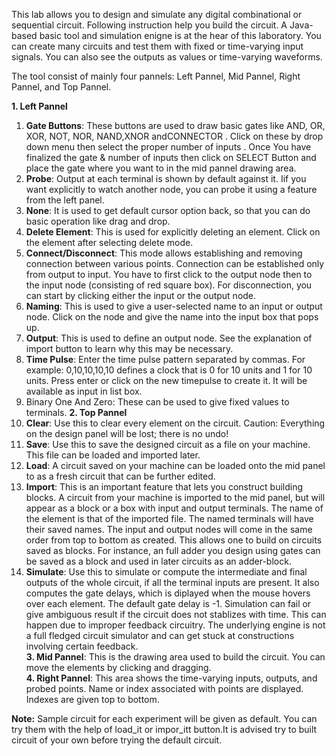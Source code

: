 This lab allows you to design and simulate any digital combinational or sequential circuit. Following instruction help you build the circuit. A Java-based basic tool and simulation enigne is at the hear of this laboratory. You can create many circuits and test them with fixed or time-varying input signals. You can also see the outputs as values or time-varying waveforms.

The tool consist of mainly four pannels: Left Pannel, Mid Pannel, Right Pannel, and Top Pannel.

**1. Left Pannel**
   1. **Gate Buttons**: These buttons are used to draw basic gates like AND, OR, XOR, NOT, NOR, NAND,XNOR andCONNECTOR . Click on these by drop down menu then select the proper number of inputs . Once You have finalized the gate & number of inputs then click on SELECT Button and place the gate where you want to in the mid pannel drawing area.  
   2. **Probe**: Output at each terminal is shown by default against it. Iif you want explicitly to watch another node, you can probe it using a feature from the left panel.  
   3. **None**: It is used to get default cursor option back, so that you can do basic operation like drag and drop.  
   4. **Delete Element**: This is used for explicitly deleting an element. Click on the element after selecting delete mode.  
   5. **Connect/Disconnect**: This mode allows establishing and removing connection between various points. Connection can be established only from output to input. You have to first click to the output node then to the input node (consisting of red square box). For disconnection, you can start by clicking either the input or the output node.  
   6. **Naming**: This is used to give a user-selected name to an input or output node. Click on the node and give the name into the input box that pops up.  
   7. **Output**: This is used to define an output node. See the explanation of import button to learn why this may be necessary.  
   8. **Time Pulse**: Enter the time pulse pattern separated by commas. For example: 0,10,10,10,10 defines a clock that is 0 for 10 units and 1 for 10 units. Press enter or click on the new timepulse to create it. It will be available as input in list box. 
   9. Binary One And Zero: These can be used to give fixed values to terminals. **2. Top Pannel**  
   1. **Clear**: Use this to clear every element on the circuit. Caution: Everything on the design panel will be lost; there is no undo!  
   2. **Save**: Use this to save the designed circuit as a file on your machine. This file can be loaded and imported later.  
   3. **Load**: A circuit saved on your machine can be loaded onto the mid panel to as a fresh circuit that can be further edited.  
   4. **Import**: This is an important feature that lets you construct building blocks. A circuit from your machine is imported to the mid panel, but will appear as a block or a box with input and output terminals. The name of the element is that of the imported file. The named terminals will have their saved names. The input and output nodes will come in the same order from top to bottom as created. This allows one to build on circuits saved as blocks. For instance, an full adder you design using gates can be saved as a block and used in later circuits as an adder-block.  
   5. **Simulate**: Use this to simulate or compute the intermediate and final outputs of the whole circuit, if all the terminal inputs are present. It also computes the gate delays, which is diplayed when the mouse hovers over each element. The default gate delay is -1. Simulation can fail or give ambiguous result if the circuit does not stablizes with time. This can happen due to improper feedback circuitry. The underlying engine is not a full fledged circuit simulator and can get stuck at constructions involving certain feedback.  
**3. Mid Pannel**: This is the drawing area used to build the circuit. You can move the elements by clicking and dragging.  
**4. Right Pannel**: This area shows the time-varying inputs, outputs, and probed points. Name or index associated with points are displayed. Indexes are given top to bottom.  

**Note:** Sample circuit for each experiment will be given as default. You can try them with the help of load_it or impor_itt button.It is advised try to built circuit of your own before trying the default circuit.  

